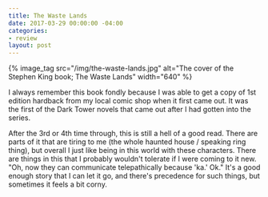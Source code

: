 ```yaml
---
title: The Waste Lands
date: 2017-03-29 00:00:00 -04:00
categories:
- review
layout: post
---
```


{% image_tag src="/img/the-waste-lands.jpg" alt="The cover of the Stephen King book; The Waste Lands" width="640" %}


I always remember this book fondly because I was able to get a copy of 1st edition hardback from my local comic shop when it first came out. It was the first of the Dark Tower novels that came out after I had gotten into the series.

After the 3rd or 4th time through, this is still a hell of a good read. There are parts of it that are tiring to me (the whole haunted house / speaking ring thing), but overall I just like being in this world with these characters. There are things in this that I probably wouldn't tolerate if I were coming to it new. "Oh, now they can communicate telepathically because 'ka.' Ok." It's a good enough story that I can let it go, and there's precedence for such things, but sometimes it feels a bit corny.
